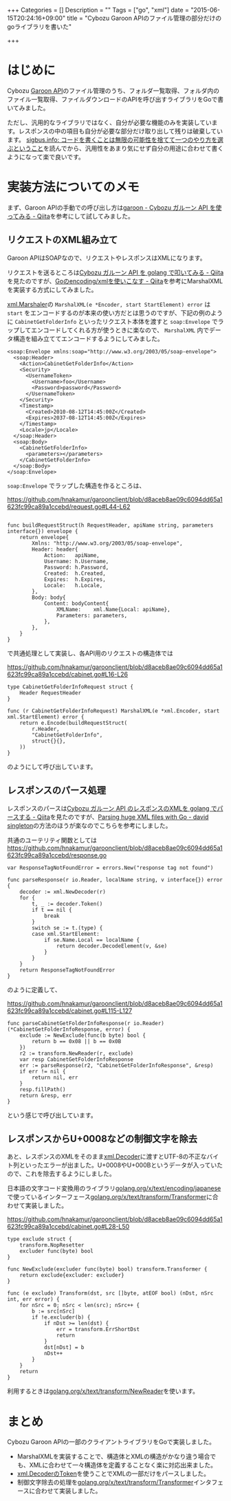 +++
Categories = []
Description = ""
Tags = ["go", "xml"]
date = "2015-06-15T20:24:16+09:00"
title = "Cybozu Garoon APIのファイル管理の部分だけのgoライブラリを書いた"

+++
# はじめに
Cybozu [Garoon API](https://cybozudev.zendesk.com/hc/ja/categories/200157760-Garoon-API)のファイル管理のうち、フォルダ一覧取得、フォルダ内のファイル一覧取得、ファイルダウンロードのAPIを呼び出すライブラリをGoで書いてみました。

ただし、汎用的なライブラリではなく、自分が必要な機能のみを実装しています。レスポンスの中の項目も自分が必要な部分だけ取り出して残りは破棄しています。
[sigbus.info: コードを書くことは無限の可能性を捨てて一つのやり方を選ぶということ](http://blog.sigbus.info/2015/01/p1.html)を読んでから、汎用性をあまり気にせず自分の用途に合わせて書くようになって楽で良いです。

# 実装方法についてのメモ
まず、Garoon APIの手動での呼び出し方は[garoon - Cybozu ガルーン API を使ってみる - Qiita](http://qiita.com/yamasaki-masahide/items/fff1c84e65043ac4caf7)を参考にして試してみました。

## リクエストのXML組み立て
Garoon APIはSOAPなので、リクエストやレスポンスはXMLになります。

リクエストを送るところは[Cybozu ガルーン API を golang で叩いてみる - Qiita](http://qiita.com/yamasaki-masahide/items/03dfa6cd70ff20607b58)を見たのですが、[Goのencoding/xmlを使いこなす - Qiita](http://qiita.com/ono_matope/items/70080cc33b75152c5c2a)を参考にMarshalXMLを実装する方式にしてみました。

[xml.Marshaler](http://golang.org/pkg/encoding/xml/#Marshaler)の `MarshalXML(e *Encoder, start StartElement) error` は `start` をエンコードするのが本来の使い方だとは思うのですが、下記の例のように `CabinetGetFolderInfo` といったリクエスト本体を渡すと `soap:Envelope` でラップしてエンコードしてくれる方が使うときに楽なので、 `MarshalXML` 内でデータ構造を組み立ててエンコードするようにしてみました。

```
<soap:Envelope xmlns:soap="http://www.w3.org/2003/05/soap-envelope">
  <soap:Header>
    <Action>CabinetGetFolderInfo</Action>
    <Security>
      <UsernameToken>
        <Username>foo</Username>
        <Password>password</Password>
      </UsernameToken>
    </Security>
    <Timestamp>
      <Created>2010-08-12T14:45:00Z</Created>
      <Expires>2037-08-12T14:45:00Z</Expires>
    </Timestamp>
    <Locale>jp</Locale>
  </soap:Header>
  <soap:Body>
    <CabinetGetFolderInfo>
      <parameters></parameters>
    </CabinetGetFolderInfo>
  </soap:Body>
</soap:Envelope>
```

`soap:Envelope` でラップした構造を作るところは、

https://github.com/hnakamur/garoonclient/blob/d8aceb8ae09c6094dd65a1623fc99ca89a1ccebd/request.go#L44-L62

```

func buildRequestStruct(h RequestHeader, apiName string, parameters interface{}) envelope {
	return envelope{
		Xmlns: "http://www.w3.org/2003/05/soap-envelope",
		Header: header{
			Action:   apiName,
			Username: h.Username,
			Password: h.Password,
			Created:  h.Created,
			Expires:  h.Expires,
			Locale:   h.Locale,
		},
		Body: body{
			Content: bodyContent{
				XMLName:    xml.Name{Local: apiName},
				Parameters: parameters,
			},
		},
	}
}
```

で共通処理として実装し、各API用のリクエストの構造体では

https://github.com/hnakamur/garoonclient/blob/d8aceb8ae09c6094dd65a1623fc99ca89a1ccebd/cabinet.go#L16-L26

```
type CabinetGetFolderInfoRequest struct {
	Header RequestHeader
}

func (r CabinetGetFolderInfoRequest) MarshalXML(e *xml.Encoder, start xml.StartElement) error {
	return e.Encode(buildRequestStruct(
		r.Header,
		"CabinetGetFolderInfo",
		struct{}{},
	))
}
```

のようにして呼び出しています。

## レスポンスのパース処理
レスポンスのパースは[Cybozu ガルーン API のレスポンスのXMLを golang でパースする - Qiita](http://qiita.com/yamasaki-masahide/items/f20a2ca4700e00777303)を見たのですが、[Parsing huge XML files with Go - david singleton](http://blog.davidsingleton.org/parsing-huge-xml-files-with-go/)の方法のほうが楽なのでこちらを参考にしました。

共通のユーテリティ関数としては
https://github.com/hnakamur/garoonclient/blob/d8aceb8ae09c6094dd65a1623fc99ca89a1ccebd/response.go

```
var ResponseTagNotFoundError = errors.New("response tag not found")

func parseResponse(r io.Reader, localName string, v interface{}) error {
	decoder := xml.NewDecoder(r)
	for {
		t, _ := decoder.Token()
		if t == nil {
			break
		}
		switch se := t.(type) {
		case xml.StartElement:
			if se.Name.Local == localName {
				return decoder.DecodeElement(v, &se)
			}
		}
	}
	return ResponseTagNotFoundError
}
```

のように定義して、

https://github.com/hnakamur/garoonclient/blob/d8aceb8ae09c6094dd65a1623fc99ca89a1ccebd/cabinet.go#L115-L127

```
func parseCabinetGetFolderInfoResponse(r io.Reader) (*CabinetGetFolderInfoResponse, error) {
	exclude := NewExclude(func(b byte) bool {
		return b == 0x08 || b == 0x0B
	})
	r2 := transform.NewReader(r, exclude)
	var resp CabinetGetFolderInfoResponse
	err := parseResponse(r2, "CabinetGetFolderInfoResponse", &resp)
	if err != nil {
		return nil, err
	}
	resp.fillPath()
	return &resp, err
}
```

という感じで呼び出しています。

## レスポンスからU+0008などの制御文字を除去
あと、レスポンスのXMLをそのまま[xml.Decoder](http://golang.org/pkg/encoding/xml/#Decoder)に渡すとUTF-8の不正なバイト列といったエラーが出ました。U+0008やU+000Bというデータが入っていたので、これを除去するようにしました。

日本語の文字コード変換用のライブラリ[golang.org/x/text/encoding/japanese](https://godoc.org/golang.org/x/text/encoding/japanese)で使っているインターフェース[golang.org/x/text/transform/Transformer](https://godoc.org/golang.org/x/text/transform#Transformer)に合わせて実装しました。

https://github.com/hnakamur/garoonclient/blob/d8aceb8ae09c6094dd65a1623fc99ca89a1ccebd/cabinet.go#L28-L50

```
type exclude struct {
	transform.NopResetter
	excluder func(byte) bool
}

func NewExclude(excluder func(byte) bool) transform.Transformer {
	return exclude{excluder: excluder}
}

func (e exclude) Transform(dst, src []byte, atEOF bool) (nDst, nSrc int, err error) {
	for nSrc = 0; nSrc < len(src); nSrc++ {
		b := src[nSrc]
		if !e.excluder(b) {
			if nDst >= len(dst) {
				err = transform.ErrShortDst
				return
			}
			dst[nDst] = b
			nDst++
		}
	}
	return
}
```

利用するときは[golang.org/x/text/transform/NewReader](https://godoc.org/golang.org/x/text/transform#NewReader)を使います。

# まとめ
Cybozu Garoon APIの一部のクライアントライブラリをGoで実装しました。

* MarshalXMLを実装することで、構造体とXMLの構造がかなり違う場合でも、XMLに合わせて一々構造体を定義することなく楽に対応出来ました。
* [xml.DecoderのToken](http://golang.org/pkg/encoding/xml/#Decoder.Token)を使うことでXMLの一部だけをパースしました。
* 制御文字除去の処理を[golang.org/x/text/transform/Transformer](https://godoc.org/golang.org/x/text/transform#Transformer)インタフェースに合わせて実装しました。
